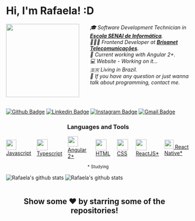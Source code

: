 # Hi, I'm Rafaela! :D

<div style="display: flex">
  <div style="margin-right: 30px">
  <img src="https://scontent.xx.fbcdn.net/v/t39.1997-6/121097250_349514939658927_1383945817237269138_n.png?_nc_cat=109&_nc_sid=ac3552&_nc_eui2=AeElv3kT1K8kMCU0gkqEeUB62KvnYZlspIbYq-dhmWykhh4b1yJNcRtLCCCKZC43div6UZfR7ldar27s7Ju4rFof&_nc_ohc=f-uAWMBFp4MAX8u7RFH&_nc_ad=z-m&_nc_cid=0&_nc_ht=scontent.xx&oh=6fb15912c0bbc04f323950ad14e0894e&oe=5FB15B7B" width="200px">
  </div>
  <div>
  <span style="font-style: italic">🎓 Software Development Technician in <a href="https://informatica.sp.senai.br/"><b>Escola SENAI de Informática</b></a>.</span>
<br>  
<span style="font-style: italic">👩🏻‍💻 Frontend Developer at <a href="https://www.brisanet.com.br"><b>Brisanet Telecomunicações</b></a>.</span>
<br>
  <span style="font-style: italic">📌 Current working with Angular 2+.</span>
<br>
<span style="font-style: italic">  💻 Website - Working on it...</span>
<br>
<span style="font-style: italic">  🇧🇷 Living in Brazil.</span>
<br>
<span style="font-style: italic">  💬 If you have any question or just wanna talk about programming, contact me.</span>
  </div>
</div>

<br>

[![Github Badge](https://img.shields.io/badge/-Github-000?style=flat-square&logo=Github&logoColor=white&link=https://github.com/rafaela-queiroz)](https://github.com/rafaela-queiroz) [![Linkedin Badge](https://img.shields.io/badge/-LinkedIn-blue?style=flat-square&logo=Linkedin&logoColor=white&link=https://www.linkedin.com/in/rafaelaqueiroz21/)](https://www.linkedin.com/in/rafaelaqueiroz21/) [![Instagram Badge](https://img.shields.io/badge/-Instagram-E4405F?style=flat-square&labelColor=E4405F&logo=instagram&logoColor=white&link=https://www.instagram.com/rafaela.queirozz_/)](https://www.instagram.com/rafaela.queirozz_/) [![Gmail Badge](https://img.shields.io/badge/-Gmail-f4f4f4?style=flat-square&labelColor=f4f4f4&logo=gmail&logoColor=D14836&link=mailto:rqueiroz2108@gmail.com/)](mailto:rqueiroz2108@gmail.com)

<h3 align="center">
Languages and Tools
</h3>

<div style="display: flex; justify-content: center; align-items: center">
<a style="margin-right: 15px" href="https://developer.mozilla.org/en-US/docs/Web/JavaScript">
<img src="https://cdn.icon-icons.com/icons2/2415/PNG/512/javascript_plain_logo_icon_146454.png" width="28px"> Javascript
</a>
<a style="margin-right: 15px" href="https://www.typescriptlang.org/">
<img src="https://cdn.icon-icons.com/icons2/2107/PNG/512/file_type_typescript_official_icon_130107.png" width="30px"> Typescript
</a>
<a style="margin-right: 15px" href="https://angular.io/">
<img src="https://cdn.icon-icons.com/icons2/2107/PNG/512/file_type_angular_icon_130754.png" width="28px"> Angular 2+
</a>
<a style="margin-right: 15px" href="https://developer.mozilla.org/en-US/docs/Web/HTML">
<img src="https://cdn.icon-icons.com/icons2/2107/PNG/512/file_type_html_icon_130541.png" width="30px"> HTML
</a>
<a style="margin-right: 15px" href="https://developer.mozilla.org/en-US/docs/Web/CSS">
<img src="https://cdn.icon-icons.com/icons2/2107/PNG/512/file_type_css_icon_130661.png" width="30px"> CSS
</a>
<a style="margin-right: 15px" href="https://reactjs.org/">
<img src="https://cdn.icon-icons.com/icons2/2107/PNG/512/file_type_reactjs_icon_130205.png" width="30px"> ReactJS*
</a>
<a href="https://reactnative.dev/">
<img src="https://cdn.icon-icons.com/icons2/2389/PNG/512/react_logo_icon_144942.png" width="25px"> React Native*
</a>
</div>
<p align="center">
<small>* Studying</small>
</p>

![Rafaela's github stats](https://github-readme-stats.vercel.app/api?username=rafaela-queiroz&count_private=true&show_icons=true&hide_border=true)
![Rafaela's github stats](https://github-readme-stats.vercel.app/api/top-langs/?username=rafaela-queiroz&count_private=true&show_icons=true&hide_border=true)

<div style="display: flex; justify-content: space-between">
<div style="margin-right: 20px">
<h2 align="center">
Show some ❤️ by starring some of the repositories!
</h2>
</div>
<div>
<!-- <img src="https://scontent.fjdo10-1.fna.fbcdn.net/v/t39.1997-6/121141699_377065766811463_1413599453268929531_n.png?_nc_cat=100&_nc_sid=ac3552&_nc_eui2=AeE43kqDYIoFfppH8l01eOBUsDSwxHjzI0-wNLDEePMjT2CmvtMgHWuaE5SCvG2By0iC3HnE3XX6i2EFYOEmvxFU&_nc_ohc=E8zOlzjJxSsAX8m9KqE&_nc_ht=scontent.fjdo10-1.fna&oh=a5b53984e1a25d8c498ce83d8fbd3e89&oe=5FB2319A" width="200px"> -->
</div>
</div>
